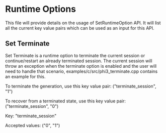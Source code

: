 # Runtime Options

This file will provide details on the usage of SetRuntimeOption API. It will list all the current key value pairs which can be used as an input for this API.

## Set Terminate

Set Terminate is a runtime option to terminate the current session or continue/restart an already terminated session. The current session will throw an exception when the terminate option is enabled and the user will need to handle that scenario, examples/c/src/phi3_terminate.cpp contains an example for this.

To terminate the generation, use this key value pair: ("terminate_session", "1")

To recover from a terminated state, use this key value pair: ("terminate_session", "0")

Key: "terminate_session"

Accepted values: ("0", "1")
